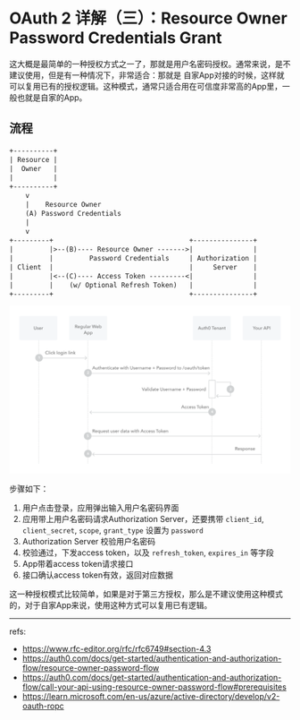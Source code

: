# OAuth 2 详解（三）：Resource Owner Password Credentials Grant

这大概是最简单的一种授权方式之一了，那就是用户名密码授权。通常来说，是不建议使用，但是有一种情况下，非常适合：那就是
自家App对接的时候，这样就可以复用已有的授权逻辑。这种模式，通常只适合用在可信度非常高的App里，一般也就是自家的App。

## 流程

```
+----------+
| Resource |
|  Owner   |
|          |
+----------+
    v
    |    Resource Owner
    (A) Password Credentials
    |
    v
+---------+                                  +---------------+
|         |>--(B)---- Resource Owner ------->|               |
|         |         Password Credentials     | Authorization |
| Client  |                                  |     Server    |
|         |<--(C)---- Access Token ---------<|               |
|         |    (w/ Optional Refresh Token)   |               |
+---------+                                  +---------------+
```

![Resource Owner Password Grant](./img/resource_owner_password_grant.png)

步骤如下：

1. 用户点击登录，应用弹出输入用户名密码界面
2. 应用带上用户名密码请求Authorization Server，还要携带 `client_id`, `client_secret`, `scope`, `grant_type` 设置为 `password`
3. Authorization Server 校验用户名密码
4. 校验通过，下发access token，以及 `refresh_token`, `expires_in` 等字段
5. App带着access token请求接口
6. 接口确认access token有效，返回对应数据

这一种授权模式比较简单，如果是对于第三方授权，那么是不建议使用这种模式的，对于自家App来说，使用这种方式可以复用已有逻辑。

---

refs:

- https://www.rfc-editor.org/rfc/rfc6749#section-4.3
- https://auth0.com/docs/get-started/authentication-and-authorization-flow/resource-owner-password-flow
- https://auth0.com/docs/get-started/authentication-and-authorization-flow/call-your-api-using-resource-owner-password-flow#prerequisites
- https://learn.microsoft.com/en-us/azure/active-directory/develop/v2-oauth-ropc
